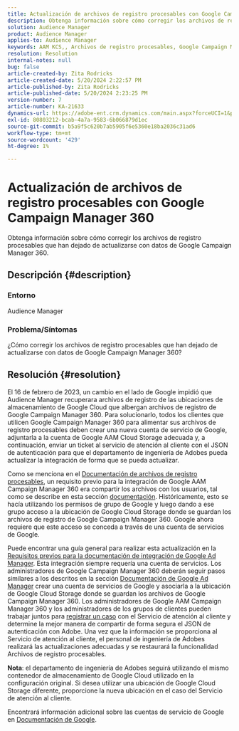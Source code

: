 ```yaml
---
title: Actualización de archivos de registro procesables con Google Campaign Manager 360
description: Obtenga información sobre cómo corregir los archivos de registro procesables que han dejado de actualizarse con datos de Google Campaign Manager 360.
solution: Audience Manager
product: Audience Manager
applies-to: Audience Manager
keywords: AAM KCS,, Archivos de registro procesables, Google Campaign Manager 360
resolution: Resolution
internal-notes: null
bug: false
article-created-by: Zita Rodricks
article-created-date: 5/20/2024 2:22:57 PM
article-published-by: Zita Rodricks
article-published-date: 5/20/2024 2:23:25 PM
version-number: 7
article-number: KA-21633
dynamics-url: https://adobe-ent.crm.dynamics.com/main.aspx?forceUCI=1&pagetype=entityrecord&etn=knowledgearticle&id=ec5bf16f-b416-ef11-9f8a-6045bd026dc7
exl-id: 80803212-bcab-4a7a-9583-6b066879d1ec
source-git-commit: b5a9f5c620b7ab5905f6e5360e18ba2036c31ad6
workflow-type: tm+mt
source-wordcount: '429'
ht-degree: 1%

---
```


# Actualización de archivos de registro procesables con Google Campaign Manager 360


Obtenga información sobre cómo corregir los archivos de registro procesables que han dejado de actualizarse con datos de Google Campaign Manager 360.

## Descripción {#description}


### <b>Entorno</b>

Audience Manager



### <b>Problema/Síntomas</b>

¿Cómo corregir los archivos de registro procesables que han dejado de actualizarse con datos de Google Campaign Manager 360?


## Resolución {#resolution}


El 16 de febrero de 2023, un cambio en el lado de Google impidió que Audience Manager recuperara archivos de registro de las ubicaciones de almacenamiento de Google Cloud que albergan archivos de registro de Google Campaign Manager 360. Para solucionarlo, todos los clientes que utilicen Google Campaign Manager 360 para alimentar sus archivos de registro procesables deben crear una nueva cuenta de servicio de Google, adjuntarla a la cuenta de Google AAM Cloud Storage adecuada y, a continuación, enviar un ticket al servicio de atención al cliente con el JSON de autenticación para que el departamento de ingeniería de Adobes pueda actualizar la integración de forma que se pueda actualizar.

Como se menciona en el [Documentación de archivos de registro procesables](https://experienceleague.adobe.com/docs/audience-manager/user-guide/implementation-integration-guides/media-data-integration/actionable-log-files.html?lang=en), un requisito previo para la integración de Google AAM Campaign Manager 360 era compartir los archivos con los usuarios, tal como se describe en esta sección [documentación](https://experienceleague.adobe.com/docs/audience-manager/user-guide/reporting/audience-optimization-reports/audience-optimization-advertisers/import-dcm.html?lang=en). Históricamente, esto se hacía utilizando los permisos de grupo de Google y luego dando a ese grupo acceso a la ubicación de Google Cloud Storage donde se guardan los archivos de registro de Google Campaign Manager 360. Google ahora requiere que este acceso se conceda a través de una cuenta de servicios de Google.

Puede encontrar una guía general para realizar esta actualización en la [Requisitos previos para la documentación de integración de Google Ad Manager](https://experienceleague.adobe.com/docs/audience-manager/user-guide/reporting/audience-optimization-reports/audience-optimization-publishers/import-dfp.html?lang=en). Esta integración siempre requería una cuenta de servicios. Los administradores de Google Campaign Manager 360 deberán seguir pasos similares a los descritos en la sección [Documentación de Google Ad Manager](https://experienceleague.adobe.com/docs/audience-manager/user-guide/reporting/audience-optimization-reports/audience-optimization-publishers/import-dfp.html?lang=en) crear una cuenta de servicios de Google y asociarla a la ubicación de Google Cloud Storage donde se guardan los archivos de Google Campaign Manager 360. Los administradores de Google AAM Campaign Manager 360 y los administradores de los grupos de clientes pueden trabajar juntos para [registrar un caso](https://experienceleague.adobe.com/docs/customer-one/using/home.html) con el Servicio de atención al cliente y determine la mejor manera de compartir de forma segura el JSON de autenticación con Adobe. Una vez que la información se proporciona al Servicio de atención al cliente, el personal de ingeniería de Adobes realizará las actualizaciones adecuadas y se restaurará la funcionalidad Archivos de registro procesables.

<b>Nota</b>: el departamento de ingeniería de Adobes seguirá utilizando el mismo contenedor de almacenamiento de Google Cloud utilizado en la configuración original. Si desea utilizar una ubicación de Google Cloud Storage diferente, proporcione la nueva ubicación en el caso del Servicio de atención al cliente.

Encontrará información adicional sobre las cuentas de servicio de Google en [Documentación de Google](https://cloud.google.com/iam/docs/service-accounts-create#creating_a_service_account).
